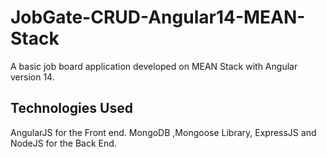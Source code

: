 # JobGate-CRUD-Angular14-MEAN-Stack

A basic job board application developed on MEAN Stack with Angular version 14.

## Technologies Used

AngularJS for the Front end.
MongoDB ,Mongoose Library, ExpressJS and NodeJS for the Back End.
